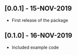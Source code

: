 ## [0.0.1] - 15-NOV-2019

* First release of the package

## [0.1.0] - 16-NOV-2019

* Included example code

